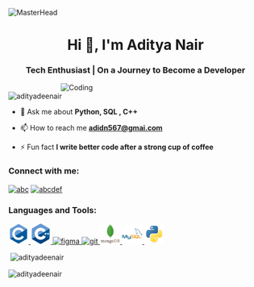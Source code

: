 ![MasterHead](https://user-images.githubusercontent.com/95478989/198955082-6e78ebb5-e1e4-49f9-8d32-6e5af3984dcd.gif)
<h1 align="center">Hi 👋, I'm Aditya Nair</h1>
<h3 align="center">Tech Enthusiast | On a Journey to Become a Developer</h3>
<img align="right" alt="Coding" width="400" src="https://framerusercontent.com/images/4F8IprBrbZX2xjuqqjLv95nAE.gif">

<p align="left"> <img src="https://komarev.com/ghpvc/?username=adityadeenair&label=Profile%20views&color=0e75b6&style=flat" alt="adityadeenair" /> </p>

- 💬 Ask me about **Python, SQL , C++**

- 📫 How to reach me **adidn567@gmai.com**

- ⚡ Fun fact **I write better code after a strong cup of coffee**

<h3 align="left">Connect with me:</h3>
<p align="left">
<a href="https://www.linkedin.com/in/aditya-d-nair-959762330/" target="blank"><img align="center" src="https://raw.githubusercontent.com/rahuldkjain/github-profile-readme-generator/master/src/images/icons/Social/linked-in-alt.svg" alt="abc" height="30" width="40" /></a>
<a href="https://www.leetcode.com/abcdef" target="blank"><img align="center" src="https://raw.githubusercontent.com/rahuldkjain/github-profile-readme-generator/master/src/images/icons/Social/leet-code.svg" alt="abcdef" height="30" width="40" /></a>
</p>

<h3 align="left">Languages and Tools:</h3>
<p align="left"> <a href="https://www.cprogramming.com/" target="_blank" rel="noreferrer"> <img src="https://raw.githubusercontent.com/devicons/devicon/master/icons/c/c-original.svg" alt="c" width="40" height="40"/> </a> <a href="https://www.w3schools.com/cpp/" target="_blank" rel="noreferrer"> <img src="https://raw.githubusercontent.com/devicons/devicon/master/icons/cplusplus/cplusplus-original.svg" alt="cplusplus" width="40" height="40"/> </a> <a href="https://www.figma.com/" target="_blank" rel="noreferrer"> <img src="https://www.vectorlogo.zone/logos/figma/figma-icon.svg" alt="figma" width="40" height="40"/> </a> <a href="https://git-scm.com/" target="_blank" rel="noreferrer"> <img src="https://www.vectorlogo.zone/logos/git-scm/git-scm-icon.svg" alt="git" width="40" height="40"/> </a> <a href="https://www.mongodb.com/" target="_blank" rel="noreferrer"> <img src="https://raw.githubusercontent.com/devicons/devicon/master/icons/mongodb/mongodb-original-wordmark.svg" alt="mongodb" width="40" height="40"/> </a> <a href="https://www.mysql.com/" target="_blank" rel="noreferrer"> <img src="https://raw.githubusercontent.com/devicons/devicon/master/icons/mysql/mysql-original-wordmark.svg" alt="mysql" width="40" height="40"/> </a> <a href="https://www.python.org" target="_blank" rel="noreferrer"> <img src="https://raw.githubusercontent.com/devicons/devicon/master/icons/python/python-original.svg" alt="python" width="40" height="40"/> </a> </p>

<p>&nbsp;<img align="center" src="https://github-readme-stats.vercel.app/api?username=adityadeenair&show_icons=true&locale=en" alt="adityadeenair" /></p>

<p><img align="center" src="https://github-readme-streak-stats.herokuapp.com/?user=adityadeenair&" alt="adityadeenair" /></p>
